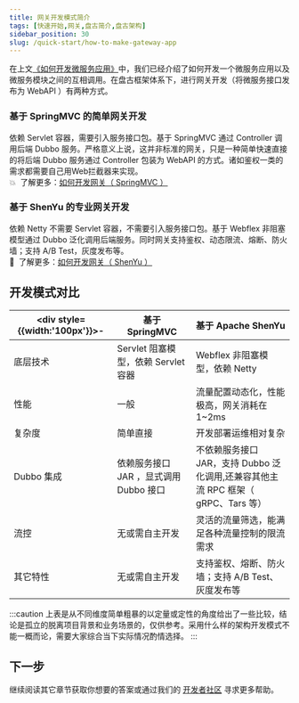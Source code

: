 ```yaml
---
title: 网关开发模式简介
tags: [快速开始,网关,盘古简介,盘古架构]
sidebar_position: 30
slug: /quick-start/how-to-make-gateway-app
---
```

<head>
  <title>盘古开发框架 | 网关开发模式简介 | 基于 SpringMVC 的简单网关开发 | 基于 ShenYu 的专业网关开发 | 开发模式对比</title>
  <meta name="keywords" content="盘古开发框架 | 网关开发模式简介 | 基于 SpringMVC 的简单网关开发 | 基于 ShenYu 的专业网关开发 | 开发模式对比" />
  <meta name="description" content="「盘古开发框架」是完全独立于 Spring Cloud 生态的一套轻量灵活、成熟可靠的工业级分布式微服务开发和治理框架（兼容垂直单体分层架构)。它基于 Apache-2.0 协议开源发布，且是免费的。我们希望不仅是开源的受益者，也能成为开源的贡献者，与开源社区一起「共建共享开源生态」。" />
</head>

在上文[《如何开发微服务应用》](/docs/quick-start/how-to-make-microservice-architecture-app)中，我们已经介绍了如何开发一个微服务应用以及微服务模块之间的互相调用。在盘古框架体系下，进行网关开发（将微服务接口发布为 WebAPI ）有两种方式。

### 基于 SpringMVC 的简单网关开发  
依赖 Servlet 容器，需要引入服务接口包。基于 SpringMVC 通过 Controller 调用后端 Dubbo 服务。严格意义上说，这并非标准的网关，只是一种简单快速直接的将后端 Dubbo 服务通过 Controller 包装为 WebAPI 的方式。诸如鉴权一类的需求都需要自己用Web拦截器来实现。  
:boom: &nbsp;了解更多：[如何开发网关（ SpringMVC ）](/docs/quick-start/how-to-make-gateway-app/springmvc-based)

### 基于 ShenYu 的专业网关开发
依赖 Netty 不需要 Servlet 容器，不需要引入服务接口包。基于 Webflex 非阻塞模型通过 Dubbo 泛化调用后端服务。同时网关支持鉴权、动态限流、熔断、防火墙；支持 A/B Test，灰度发布等。  
:kiss: &nbsp;了解更多：[如何开发网关（ ShenYu ）](/docs/quick-start/how-to-make-gateway-app/shenyu-based)

## 开发模式对比

|<div style={{width:'100px'}}>-</div>| 基于 SpringMVC | 基于 Apache ShenYu  
--- | --- | ---
底层技术 | Servlet 阻塞模型，依赖 Servlet 容器 | Webflex 非阻塞模型，依赖 Netty
性能 | 一般 | 流量配置动态化，性能极高，网关消耗在 1~2ms
复杂度 | 简单直接 | 开发部署运维相对复杂
Dubbo 集成 | 依赖服务接口 JAR ，显式调用 Dubbo 接口 | 不依赖服务接口 JAR，支持 Dubbo 泛化调用,还兼容其他主流 RPC 框架（ gRPC、Tars 等）
流控 | 无或需自主开发 | 灵活的流量筛选，能满足各种流量控制的限流需求
其它特性 | 无或需自主开发 | 支持鉴权、熔断、防火墙；支持 A/B Test、灰度发布等

:::caution
上表是从不同维度简单粗暴的以定量或定性的角度给出了一些比较，结论是孤立的脱离项目背景和业务场景的，仅供参考。采用什么样的架构开发模式不能一概而论，需要大家综合当下实际情况酌情选择。
:::

## 下一步
继续阅读其它章节获取你想要的答案或通过我们的 [开发者社区](/docs/community) 寻求更多帮助。